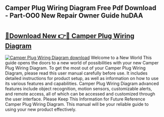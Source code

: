 ## Camper Plug Wiring Diagram Free Pdf Download - Part-OO0 New Repair Owner Guide huDAA

# <h2><a href="http://dftcsl.blite.top/?on=Camper+Plug+Wiring+Diagram">🔗Download New 👉🔴 Camper Plug Wiring Diagram</a></h2>

[![Camper Plug Wiring Diagram download](https://i.imgur.com/lujVjoI.png)](http://dftcsl.blite.top/?on=Camper+Plug+Wiring+Diagram)
Welcome to a New World This guide opens the doors to a new world of possibilities with your new Camper Plug Wiring Diagram. To get the most out of your Camper Plug Wiring Diagram, please read this user manual carefully before use. It includes detailed instructions for product setup, as well as information on how to use its various features and capabilities. Camper Plug Wiring Diagram advanced features include object recognition, motion sensors, customizable alerts, and remote access, all of which can be accessed and customized through the user interface. Please Keep This Information for Future Reference Camper Plug Wiring Diagram. This manual will be your reliable guide to using your new product effectively.
